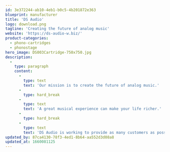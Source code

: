 ```yaml
---
id: 3e372244-ab10-4eb1-b0c5-4b201872e363
blueprint: manufacturer
title: 'DS Audio'
logo: download.png
tagline: 'Creating the future of analog music'
website: 'https://ds-audio-w.biz/'
product-categories:
  - phono-cartridges
  - phonostage
hero_image: DS003Cartridge-750x750.jpg
description:
  -
    type: paragraph
    content:
      -
        type: text
        text: 'Our mission is to create the future of analog music.'
      -
        type: hard_break
      -
        type: text
        text: 'A great musical experience can make your life richer.'
      -
        type: hard_break
      -
        type: text
        text: 'DS Audio is working to provide as many customers as possible with a great music experience.'
updated_by: 87ca4130-78f3-4ed1-8b64-aa552d3d08a8
updated_at: 1660081125
---
```

